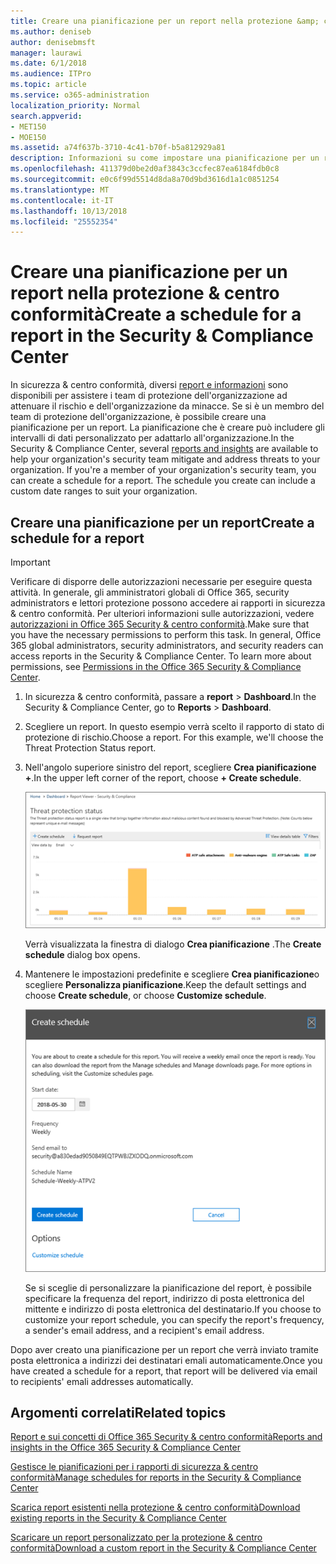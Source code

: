 ```yaml
---
title: Creare una pianificazione per un report nella protezione &amp; centro conformità
ms.author: deniseb
author: denisebmsft
manager: laurawi
ms.date: 6/1/2018
ms.audience: ITPro
ms.topic: article
ms.service: o365-administration
localization_priority: Normal
search.appverid:
- MET150
- MOE150
ms.assetid: a74f637b-3710-4c41-b70f-b5a812929a81
description: Informazioni su come impostare una pianificazione per un report nella protezione &amp; centro conformità.
ms.openlocfilehash: 411379d0be2d0af3843c3ccfec87ea6184fdb0c8
ms.sourcegitcommit: e0c6f99d5514d8da8a70d9bd3616d1a1c0851254
ms.translationtype: MT
ms.contentlocale: it-IT
ms.lasthandoff: 10/13/2018
ms.locfileid: "25552354"
---
```

# <a name="create-a-schedule-for-a-report-in-the-security-amp-compliance-center"></a><span data-ttu-id="70589-103">Creare una pianificazione per un report nella protezione &amp; centro conformità</span><span class="sxs-lookup"><span data-stu-id="70589-103">Create a schedule for a report in the Security &amp; Compliance Center</span></span>

<span data-ttu-id="70589-p101">In sicurezza &amp; centro conformità, diversi [report e informazioni](reports-and-insights-in-security-and-compliance.md) sono disponibili per assistere i team di protezione dell'organizzazione ad attenuare il rischio e dell'organizzazione da minacce. Se si è un membro del team di protezione dell'organizzazione, è possibile creare una pianificazione per un report. La pianificazione che è creare può includere gli intervalli di dati personalizzato per adattarlo all'organizzazione.</span><span class="sxs-lookup"><span data-stu-id="70589-p101">In the Security &amp; Compliance Center, several [reports and insights](reports-and-insights-in-security-and-compliance.md) are available to help your organization's security team mitigate and address threats to your organization. If you're a member of your organization's security team, you can create a schedule for a report. The schedule you create can include a custom date ranges to suit your organization.</span></span> 
  
## <a name="create-a-schedule-for-a-report"></a><span data-ttu-id="70589-107">Creare una pianificazione per un report</span><span class="sxs-lookup"><span data-stu-id="70589-107">Create a schedule for a report</span></span>

> [!IMPORTANT]
> <span data-ttu-id="70589-p102">Verificare di disporre delle autorizzazioni necessarie per eseguire questa attività. In generale, gli amministratori globali di Office 365, security administrators e lettori protezione possono accedere ai rapporti in sicurezza &amp; centro conformità. Per ulteriori informazioni sulle autorizzazioni, vedere [autorizzazioni in Office 365 Security &amp; centro conformità](permissions-in-the-security-and-compliance-center.md).</span><span class="sxs-lookup"><span data-stu-id="70589-p102">Make sure that you have the necessary permissions to perform this task. In general, Office 365 global administrators, security administrators, and security readers can access reports in the Security &amp; Compliance Center. To learn more about permissions, see [Permissions in the Office 365 Security &amp; Compliance Center](permissions-in-the-security-and-compliance-center.md).</span></span>
  
1. <span data-ttu-id="70589-111">In sicurezza &amp; centro conformità, passare a **report** \> **Dashboard**.</span><span class="sxs-lookup"><span data-stu-id="70589-111">In the Security &amp; Compliance Center, go to **Reports** \> **Dashboard**.</span></span>
    
2. <span data-ttu-id="70589-p103">Scegliere un report. In questo esempio verrà scelto il rapporto di stato di protezione di rischio.</span><span class="sxs-lookup"><span data-stu-id="70589-p103">Choose a report. For this example, we'll choose the Threat Protection Status report.</span></span>
    
3. <span data-ttu-id="70589-114">Nell'angolo superiore sinistro del report, scegliere **Crea pianificazione +**.</span><span class="sxs-lookup"><span data-stu-id="70589-114">In the upper left corner of the report, choose **+ Create schedule**.</span></span>
    
    ![È possibile creare una pianificazione per i rapporti in sicurezza &amp; centro conformità](media/2311327c-14f6-4a17-b604-0c9ff2d485d1.png)
  
    <span data-ttu-id="70589-116">Verrà visualizzata la finestra di dialogo **Crea pianificazione** .</span><span class="sxs-lookup"><span data-stu-id="70589-116">The **Create schedule** dialog box opens.</span></span> 
    
4. <span data-ttu-id="70589-117">Mantenere le impostazioni predefinite e scegliere **Crea pianificazione**o scegliere **Personalizza pianificazione**.</span><span class="sxs-lookup"><span data-stu-id="70589-117">Keep the default settings and choose **Create schedule**, or choose **Customize schedule**.</span></span>
    
    ![È possibile utilizzare le impostazioni predefinite o personalizzare una pianificazione di report](media/04fac327-8f73-4711-8319-58c11880fd96.png)
  
    <span data-ttu-id="70589-119">Se si sceglie di personalizzare la pianificazione del report, è possibile specificare la frequenza del report, indirizzo di posta elettronica del mittente e indirizzo di posta elettronica del destinatario.</span><span class="sxs-lookup"><span data-stu-id="70589-119">If you choose to customize your report schedule, you can specify the report's frequency, a sender's email address, and a recipient's email address.</span></span> 
    
<span data-ttu-id="70589-120">Dopo aver creato una pianificazione per un report che verrà inviato tramite posta elettronica a indirizzi dei destinatari emali automaticamente.</span><span class="sxs-lookup"><span data-stu-id="70589-120">Once you have created a schedule for a report, that report will be delivered via email to recipients' emali addresses automatically.</span></span> 
  
## <a name="related-topics"></a><span data-ttu-id="70589-121">Argomenti correlati</span><span class="sxs-lookup"><span data-stu-id="70589-121">Related topics</span></span>

[<span data-ttu-id="70589-122">Report e sui concetti di Office 365 Security &amp; centro conformità</span><span class="sxs-lookup"><span data-stu-id="70589-122">Reports and insights in the Office 365 Security &amp; Compliance Center</span></span>](reports-and-insights-in-security-and-compliance.md)
  
[<span data-ttu-id="70589-123">Gestisce le pianificazioni per i rapporti di sicurezza &amp; centro conformità</span><span class="sxs-lookup"><span data-stu-id="70589-123">Manage schedules for reports in the Security &amp; Compliance Center</span></span>](manage-schedules-for-multiple-reports.md)
  
[<span data-ttu-id="70589-124">Scarica report esistenti nella protezione &amp; centro conformità</span><span class="sxs-lookup"><span data-stu-id="70589-124">Download existing reports in the Security &amp; Compliance Center</span></span>](download-existing-reports.md)
  
[<span data-ttu-id="70589-125">Scaricare un report personalizzato per la protezione &amp; centro conformità</span><span class="sxs-lookup"><span data-stu-id="70589-125">Download a custom report in the Security &amp; Compliance Center</span></span>](set-up-and-download-a-custom-report.md)
  

